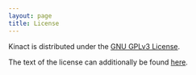 ```yaml
---
layout: page
title: License
---
```



Kinact is distributed under the [GNU GPLv3 License](https://www.gnu.org/licenses/gpl-3.0.html).

The text of the license can additionally be found [here](https://github.com/saezlab/kinact/blob/master/LICENSE.txt).
